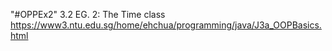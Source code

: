 "#OPPEx2" 3.2  EG. 2: The Time class https://www3.ntu.edu.sg/home/ehchua/programming/java/J3a_OOPBasics.html 
